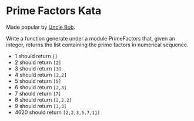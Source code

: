 # Prime Factors Kata

Made popular by [Uncle Bob](http://butunclebob.com/ArticleS.UncleBob.ThePrimeFactorsKata).

Write a function generate under a module PrimeFactors that, given an integer, returns the list containing the prime factors in numerical sequence.

- 1 should return `[]`
- 2 should return `[2]`
- 3 should return `[3]`
- 4 should return `[2,2]`
- 5 should return `[5]`
- 6 should return `[2,3]`
- 7 should return `[7]`
- 8 should return `[2,2,2]`
- 9 should return `[3,3]`
- 4620 should return `[2,2,3,5,7,11]`
